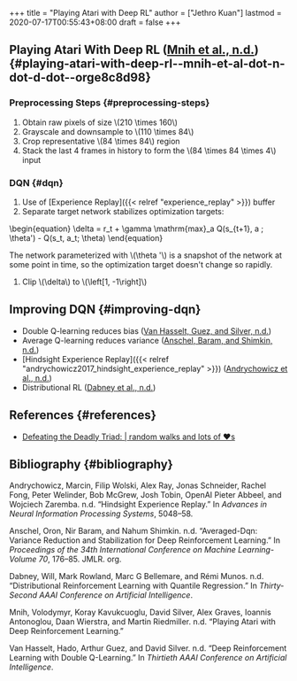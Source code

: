 +++
title = "Playing Atari with Deep RL"
author = ["Jethro Kuan"]
lastmod = 2020-07-17T00:55:43+08:00
draft = false
+++

## Playing Atari With Deep RL ([Mnih et al., n.d.](#orge8c8d98)) {#playing-atari-with-deep-rl--mnih-et-al-dot-n-dot-d-dot--orge8c8d98}

### Preprocessing Steps {#preprocessing-steps}

1.  Obtain raw pixels of size \\(210 \times 160\\)
2.  Grayscale and downsample to \\(110 \times 84\\)
3.  Crop representative \\(84 \times 84\\) region
4.  Stack the last 4 frames in history to form the \\(84 \times 84 \times
    4\\) input

### DQN {#dqn}

1.  Use of [Experience Replay]({{< relref "experience_replay" >}}) buffer
2.  Separate target network stabilizes optimization targets:

\begin{equation}
\delta = r_t + \gamma \mathrm{max}\_a Q(s\_{t+1}, a ; \theta') -
Q(s_t, a_t; \theta)
\end{equation}

The network parameterized with \\(\theta '\\) is a snapshot of the network
at some point in time, so the optimization target doesn't change so
rapidly.

1.  Clip \\(\delta\\) to \\(\left[1, -1\right]\\)

## Improving DQN {#improving-dqn}

- Double Q-learning reduces bias ([Van Hasselt, Guez, and Silver, n.d.](#org8a4647c))
- Average Q-learning reduces variance ([Anschel, Baram, and Shimkin, n.d.](#org7241430))
- [Hindsight Experience Replay]({{< relref "andrychowicz2017_hindsight_experience_replay" >}}) ([Andrychowicz et al., n.d.](#orgd6137a5))
- Distributional RL ([Dabney et al., n.d.](#org2f09943))

## References {#references}

- [Defeating the Deadly Triad: | random walks and lots of ♥s](https://davidsanwald.github.io/2016/12/11/Double-DQN-interfacing-OpenAi-Gym.html)

## Bibliography {#bibliography}

<a id="orgd6137a5"></a>Andrychowicz, Marcin, Filip Wolski, Alex Ray, Jonas Schneider, Rachel Fong, Peter Welinder, Bob McGrew, Josh Tobin, OpenAI Pieter Abbeel, and Wojciech Zaremba. n.d. “Hindsight Experience Replay.” In _Advances in Neural Information Processing Systems_, 5048–58.

<a id="org7241430"></a>Anschel, Oron, Nir Baram, and Nahum Shimkin. n.d. “Averaged-Dqn: Variance Reduction and Stabilization for Deep Reinforcement Learning.” In _Proceedings of the 34th International Conference on Machine Learning-Volume 70_, 176–85. JMLR. org.

<a id="org2f09943"></a>Dabney, Will, Mark Rowland, Marc G Bellemare, and Rémi Munos. n.d. “Distributional Reinforcement Learning with Quantile Regression.” In _Thirty-Second AAAI Conference on Artificial Intelligence_.

<a id="orge8c8d98"></a>Mnih, Volodymyr, Koray Kavukcuoglu, David Silver, Alex Graves, Ioannis Antonoglou, Daan Wierstra, and Martin Riedmiller. n.d. “Playing Atari with Deep Reinforcement Learning.”

<a id="org8a4647c"></a>Van Hasselt, Hado, Arthur Guez, and David Silver. n.d. “Deep Reinforcement Learning with Double Q-Learning.” In _Thirtieth AAAI Conference on Artificial Intelligence_.
